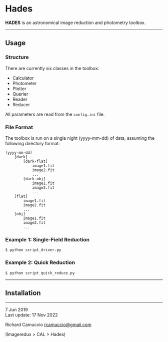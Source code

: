 # Hades

**HADES** is an astronomical image reduction and photometry toolbox.

---

## Usage

### Structure

There are currently six classes in the toolbox:

- Calculator
- Photometer
- Plotter
- Querier
- Reader
- Reducer

All parameters are read from the `config.ini` file.

### File Format

The toolbox is run on a single night (yyyy-mm-dd) of data, assuming the following directory format:

```
[yyyy-mm-dd]
	[dark]
		[dark-flat]
			image1.fit
			image2.fit
			...
		[dark-obj]
			image1.fit
			image2.fit
			...
	[flat]
		image1.fit
		image2.fit
		...
	[obj]
		image1.fit
		image2.fit
		...
```

### Example 1: Single-Field Reduction

```
$ python script_driver.py
```

### Example 2: Quick Reduction

```
$ python script_quick_reduce.py
```

---

## Installation

---

7 Jun 2019   
Last update: 17 Nov 2022

Richard Camuccio
rcamuccio@gmail.com

(Imageredux > CAL > Hades)